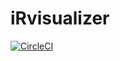# iRvisualizer
[![CircleCI](https://circleci.com/gh/JamesClonk/iRvisualizer.svg?style=svg)](https://circleci.com/gh/JamesClonk/iRvisualizer)

